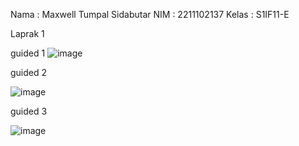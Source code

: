 Nama : Maxwell Tumpal Sidabutar
NIM : 2211102137
Kelas : S1IF11-E

Laprak 1

guided 1
![image](https://github.com/MaxwellSidabutar/Repository-praktikum-algoritma-dan-struktur-data/assets/163196340/8df77d8e-61bc-406a-85d5-65b79bf0ecfc)

guided 2

![image](https://github.com/MaxwellSidabutar/Repository-praktikum-algoritma-dan-struktur-data/assets/163196340/3c1f8f75-cf17-4c16-b675-2e7a30c89547)

guided 3

![image](https://github.com/MaxwellSidabutar/Repository-praktikum-algoritma-dan-struktur-data/assets/163196340/f09ff58d-5711-4143-ab8b-d33e15171f87)
